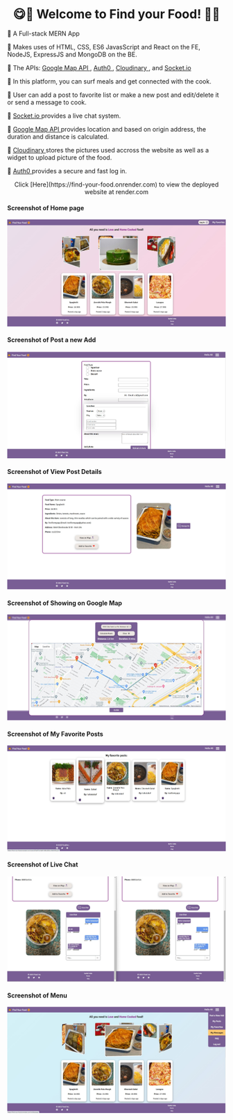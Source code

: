 <h1 align="center">😋🍲 Welcome to Find your Food! 🍲😋</h1>

<p>📌 A Full-stack MERN App </p>
<p>📌 Makes uses of HTML, CSS, ES6 JavasScript and React on the FE, NodeJS, ExpressJS and MongoDB on the BE. </p>
<p>📌 The APIs:  <a href="https://developers.google.com/maps"> Google Map API </a>, <a href="https://auth0.com/docs/quickstart/spa/react/interactive"> Auth0 </a>, <a href="https://cloudinary.com/documentation"> Cloudinary </a>, and <a href="https://socket.io/"> Socket.io </a> </p>
<p>📌 In this platform, you can surf meals and get connected with the cook. </p>
<p>📌 User can add a post to favorite list or make a new post and edit/delete it or send a message to cook. </p>
<p>📌 <a href="https://socket.io/"> Socket.io </a> provides a live chat system. </p>
<p>📌 <a href="https://developers.google.com/maps"> Google Map API </a> provides location and based on origin address, the duration and distance is calculated. </p>
<p>📌 <a href="https://cloudinary.com/documentation"> Cloudinary </a> stores the pictures used accross the website as well as a widget to upload picture of the food. </p>
<p>📌 <a href="https://auth0.com/docs/quickstart/spa/react/interactive"> Auth0 </a> provides a secure and fast log in. </p>



<p align="center"> Click [Here](https://find-your-food.onrender.com) to view the deployed website at render.com </p>


#### Screenshot of Home page
![Screenshot of home page!](./client/src/assets/images/find1.jpg "Home page")

#### Screenshot of Post a new Add
![Screenshot of Post a new Add!](./client/src/assets/images/find2.jpg "Post a new Add")


#### Screenshot of View Post Details
![View Post Details](./client/src/assets/images/find3.jpg "View Post Details")


#### Screenshot of Showing on Google Map
![Screenshot of Showing on Google Map!](./client/src/assets/images/find4.jpg "Showing on Google Map")


#### Screenshot of My Favorite Posts
![Screenshot of My Favorite Posts!](./client/src/assets/images/find5.jpg "My Favorite Posts")


#### Screenshot of Live Chat
![Screenshot of Live Chat!](./client/src/assets/images/find6.jpg "Live Chat")

#### Screenshot of Menu
![Screenshot of Menu!](./client/src/assets/images/find7.jpg "Menu")